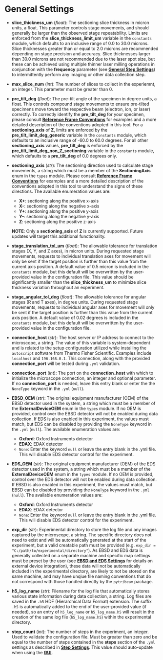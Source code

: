 # General Settings

- **slice_thickness_um** (*float*): The sectioning slice thickness in micron units, a float. This parameter controls stage movements, and should generally be larger than the observed stage repeatability. Limits are enforced from the **slice_thickness_limit_um** variable in the `constants` module, which defaults to an inclusive range of 0.0 to 30.0 microns. Slice thicknesses greater than or equal to 2.0 microns are recommended depending on stage precision and accuracy. Slice thicknesses larger than 30.0 microns are not recommended due to the laser spot size, but these can be achieved using multiple thinner laser milling operations in conjunction with the **frequency** parameter (see **[General Step Settings](../steps/general/index.html)**) to intermittently perform any imaging or other data collection step. 

- **max_slice_num** (*int*): The number of slices to collect in the experiemnt, an integer. This parameter must be greater than 0.

- **pre_tilt_deg** (*float*): The pre-tilt angle of the specimen in degree units, a float. This controls compound stage movements to ensure pre-tilted specimens move toward the respective beam (electron, ion, or laser) correctly. To correctly identify the **pre_tilt_deg** for your specimen, please consult **[Reference Frame Conventions](../../reference_frame/#pre-tilt-angles)** for examples and a more detailed description of the conventions adopted in this tool. For a **sectioning_axis** of **Z**, limits are enforced by the **pre_tilt_limit_deg_generic** variable in the ``constants`` module, which defaults to an inclusive range of -60.0 to 60.0 degrees. For all other **sectioning_axis** values, **pre_tilt_deg** is enforced by the **pre_tilt_limit_deg_non_Z_sectioning** variable in the ``constants`` module, which defaults to a **pre_tilt_deg** of 0.0 degrees only.

- **sectioning_axis** (*str*): The sectioning direction used to calculate stage movements, a string which must be a member of the **SectioningAxis** enum in the ``types`` module. Please consult **[Reference Frame Conventions](../../reference_frame/#stage-axes)** for examples and a more detailed description of the conventions adopted in this tool to understand the signs of these directions. The available enumeration values are:

  - **X+**: sectioning along the positive x-axis    
  - **X-**: sectioning along the negative x-axis
  - **Y+**: sectioning along the positive y-axis
  - **Y-**: sectioning along the negative y-axis
  - **Z**: sectioning along the positive z-axis

  **NOTE**: Only a **sectioning_axis** of **Z** is currently supported. Future updates will target this additional functionality.

- **stage_translation_tol_um** (*float*): The allowable tolerance for translation stages (X, Y, and Z axes), in micron units. During requested stage movements, requests to individual translation axes for movement will only be sent if the target position is further than this value from the current axis position. A default value of 0.5 micron is included in the `constants` module, but this default will be overwritten by the user-provided value in the configuration file. This value should be significantly smaller than the **slice_thickness_um** to minimize slice thickness variation throughout an experiment. 

- **stage_angular_tol_deg** (*float*): The allowable tolerance for angular stages (R and T axes), in degree units. During requested stage movements, requests to individual angular axes for movement will only be sent if the target position is further than this value from the current axis position. A default value of 0.02 degrees is included in the `constants` module, but this default will be overwritten by the user-provided value in the configuration file. 

- **connection_host** (*str*): The host server or IP address to connect to the microscope, a string. The value of this variable is system-dependent and is related to the setup configuration utilized while installing the `autoscript` software from Thermo Fisher Scientific. Examples include `localhost` and `196.168.0.1`. This connection, along with the provided **connection_port** will be tested during `.yml` validation.

- **connection_port** (*int*): The port on the **connection_host** with which to initialize the microscope connection, an integer and optional parameter. If no **connection_port** is needed, leave this entry blank or enter the the `NoneType` keyword in the `.yml` (`null`).

- **EBSD_OEM** (*str*): The original equipment manufacturer (OEM) of the EBSD detector used in the system, a string which must be a member of the **ExternalDeviceOEM** enum in the `types` module. If no OEM is provided, control over the EBSD detector will not be enabled during data collection. If EDS is also enabled in this experiment, the values must match, but EDS can be disabled by providing the `NoneType` keyword in the `.yml` (`null`). The available enumeration values are:

  - **Oxford**: Oxford Instruments detector
  - **EDAX**: EDAX detector
  - `None`: Enter the keyword `null` or leave the entry blank in the .yml file. This will disable EDS detector control for the experiment.

- **EDS_OEM** (*str*): The original equipment manufacturer (OEM) of the EDS detector used in the system, a string which must be a member of the **ExternalDeviceOEM** enum in the `types` module. If no OEM is provided, control over the EDS detector will not be enabled during data collection. If EBSD is also enabled in this experiment, the values must match, but EBSD can be disabled by providing the `NoneType` keyword in the `.yml` (`null`). The available enumeration values are:

  - **Oxford**: Oxford Instruments detector
  - **EDAX**: EDAX detector
  - `None`: Enter the keyword `null` or leave the entry blank in the .yml file. This will disable EDS detector control for the experiment.

- **exp_dir** (*str*): Experimental directory to store the log file and any images captured by the microscope, a string. The specific directory does not need to exist and will be automatically generated at the start of the experiment, but a valid creatable path must be provided (e.g. `exp_dir = "C:/path/to/experimental/directory"`). As EBSD and EDS data is generally collected on a separate machine and specific map settings must be preset by the user (see **[EBSD and EDS Settings](../steps/ebsd_eds/index.html)** for details on external device integration), these data will not be automatically included in the experimental directory, are likely to not be stored on the same machine, and may have unqiue file naming conventions that do not correspond with those handled directly by the `pytribeam` package.

- **h5_log_name** (*str*): Filename for the log file that automatically stores various state information during data collection, a string. Log files are saved in the `.h5` HDF (Hierarchical Data Format) extension. The suffix `.h5` is automatically added to the end of the user-provided value (if needed), so an entry of `h5_log_name` or `h5_log_name.h5` will result in the creation of the same log file (`h5_log_name.h5`) within the experimental directory.

- **step_count** (*int*): The number of steps in the experiment, an integer. Used to validate the configuration file. Must be greater than zero and be equal to the number of steps contained in the **steps** section of the `.yml` settings as described in **[Step Settings](../steps/index.html)**. This value should auto-update when using the **[GUI](../../gui/index.html)**.